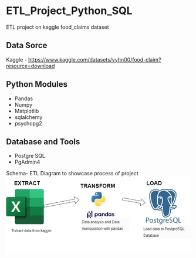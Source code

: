 # ETL_Project_Python_SQL
ETL project on kaggle food_claims dataset

## Data Sorce
Kaggle - https://www.kaggle.com/datasets/vyhn00/food-claim?resource=download

## Python Modules
* Pandas
* Numpy
* Matplotlib
* sqlalchemy
* psychopg2

## Database and Tools
* Postgre SQL
* PgAdmin4

Schema- ETL Diagram to showcase process of project  
![alt text](https://raw.githubusercontent.com/pahujayogesh/Python-SQL-ETL-project-on-Food-Claims-data/main/SQL_Export/food_claims_ETL_digram.jpg)

